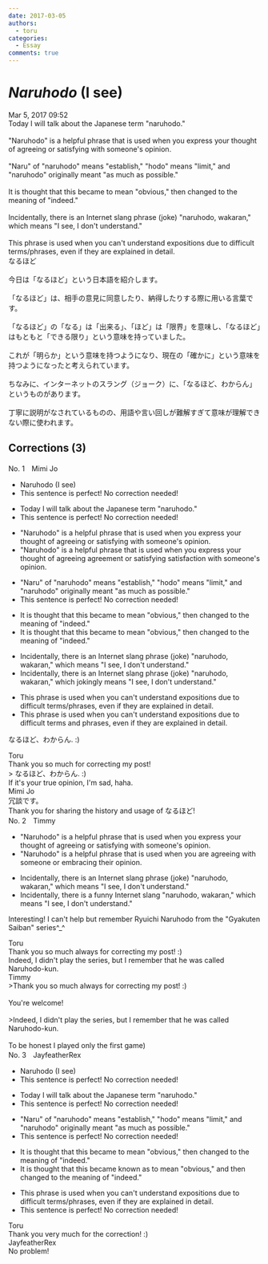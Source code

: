 ```yaml
---
date: 2017-03-05
authors:
  - toru
categories:
  - Essay
comments: true
---
```


# <strong><em>Naruhodo</strong></em> (I see)
<div class="date">Mar 5, 2017 09:52</div>
<div id="post"><div id="body_show_ori">
Today I will talk about the Japanese term "naruhodo."<br/><br/>"Naruhodo" is a helpful phrase that is used when you express your thought of agreeing or satisfying with someone's opinion.<br/><br/>"Naru" of "naruhodo" means "establish," "hodo" means "limit," and "naruhodo" originally meant "as much as possible."<br/><br/>It is thought that this became to mean "obvious," then changed to the meaning of "indeed."<br/><br/>Incidentally, there is an Internet slang phrase (joke) "naruhodo, wakaran," which means "I see, I don't understand."<br/><br/>This phrase is used when you can't understand expositions due to difficult terms/phrases, even if they are explained in detail.
</div></div>

<!-- more -->

<div id="post_ja"><div id="body_show_mo">
なるほど<br/><br/>今日は「なるほど」という日本語を紹介します。<br/><br/>「なるほど」は、相手の意見に同意したり、納得したりする際に用いる言葉です。<br/><br/>「なるほど」の「なる」は「出来る」、「ほど」は「限界」を意味し、「なるほど」はもともと「できる限り」という意味を持っていました。<br/><br/>これが「明らか」という意味を持つようになり、現在の「確かに」という意味を持つようになったと考えられています。<br/><br/>ちなみに、インターネットのスラング（ジョーク）に、「なるほど、わからん」というものがあります。<br/><br/>丁寧に説明がなされているものの、用語や言い回しが難解すぎて意味が理解できない際に使われます。
</div></div>

## Corrections (3)
<div id="block"><div class="first_name"> No. 1　<span class="just_name">Mimi Jo</span></div><div id="block2">
<ul class="correction_field">
<li class="incorrect">Naruhodo (I see)</li>
<li class="corrected perfect">This sentence is perfect! No correction needed!</li>
</ul>
<ul class="correction_field">
<li class="incorrect">Today I will talk about the Japanese term "naruhodo."</li>
<li class="corrected perfect">This sentence is perfect! No correction needed!</li>
</ul>
<ul class="correction_field">
<li class="incorrect">"Naruhodo" is a helpful phrase that is used when you express your thought of agreeing or satisfying with someone's opinion.</li>
<li class="corrected correct">
"Naruhodo" is a helpful phrase that is used when you express your <span class="f_gray"><span class="sline">thought of agreeing</span></span> <span class="f_red">agreement</span> or <span class="f_gray"><span class="sline">satisfying</span></span> <span class="f_red">satisfaction</span> with someone's opinion.
</li>
</ul>
<ul class="correction_field">
<li class="incorrect">"Naru" of "naruhodo" means "establish," "hodo" means "limit," and "naruhodo" originally meant "as much as possible."</li>
<li class="corrected perfect">This sentence is perfect! No correction needed!</li>
</ul>
<ul class="correction_field">
<li class="incorrect">It is thought that this became to mean "obvious," then changed to the meaning of "indeed."</li>
<li class="corrected correct">
It is thought that this <span class="f_gray"><span class="sline">be</span></span><span class="f_red">came</span> to mean "obvious<span class="f_gray"><span class="sline">,</span></span>" then changed to the meaning of "indeed."
</li>
</ul>
<ul class="correction_field">
<li class="incorrect">Incidentally, there is an Internet slang phrase (joke) "naruhodo, wakaran," which means "I see, I don't understand."</li>
<li class="corrected correct">
Incidentally, there is an Internet slang phrase<span class="f_gray"><span class="sline"> (joke)</span></span> "naruhodo, wakaran," which <span class="f_red">jokingly </span>means "I see, I don't understand."
</li>
</ul>
<ul class="correction_field">
<li class="incorrect">This phrase is used when you can't understand expositions due to difficult terms/phrases, even if they are explained in detail.</li>
<li class="corrected correct">
This phrase is used when you can't understand expositions due to difficult terms<span class="f_red"> and </span>phrases, even if they are explained in detail.
</li>
</ul>
<p class="comment_small">
 なるほど、わからん. :)
</p>

</div><div class="name"><span class="just_name">Toru</span><br>
Thank you so much for correcting my post!<br/>&gt; なるほど、わからん. :)<br/>If it's your true opinion, I'm sad, haha.
</div>
<div class="name"><span class="just_name">Mimi Jo</span><br>
冗談です。<br/>Thank you for sharing the history and usage of なるほど!
</div>
</div>
<div id="block"><div class="first_name"> No. 2　<span class="just_name">Timmy</span></div><div id="block2">
<ul class="correction_field">
<li class="incorrect">"Naruhodo" is a helpful phrase that is used when you express your thought of agreeing or satisfying with someone's opinion.</li>
<li class="corrected correct">
"Naruhodo" is a helpful phrase that is used when you <span class="f_blue">are </span>agreeing with someone or <span class="f_blue">embracing their </span>opinion.
</li>
</ul>
<ul class="correction_field">
<li class="incorrect">Incidentally, there is an Internet slang phrase (joke) "naruhodo, wakaran," which means "I see, I don't understand."</li>
<li class="corrected correct">
Incidentally, there is a <span class="f_blue">funny</span> Internet slang "naruhodo, wakaran," which means "I see, I don't understand."
</li>
</ul>
<p class="comment_small">
 Interesting! I can't help but remember Ryuichi Naruhodo from the "Gyakuten Saiban" series^_^
</p>

</div><div class="name"><span class="just_name">Toru</span><br>
Thank you so much always for correcting my post! :)<br/>Indeed, I didn't play the series, but I remember that he was called Naruhodo-kun.
</div>
<div class="name"><span class="just_name">Timmy</span><br>
&gt;Thank you so much always for correcting my post! :)<br/><br/>You're welcome!<br/><br/>&gt;Indeed, I didn't play the series, but I remember that he was called Naruhodo-kun.<br/><br/>To be honest I played only the first game)
</div>
</div>
<div id="block"><div class="first_name"> No. 3　<span class="just_name">JayfeatherRex</span></div><div id="block2">
<ul class="correction_field">
<li class="incorrect">Naruhodo (I see)</li>
<li class="corrected perfect">This sentence is perfect! No correction needed!</li>
</ul>
<ul class="correction_field">
<li class="incorrect">Today I will talk about the Japanese term "naruhodo."</li>
<li class="corrected perfect">This sentence is perfect! No correction needed!</li>
</ul>
<ul class="correction_field">
<li class="incorrect">"Naru" of "naruhodo" means "establish," "hodo" means "limit," and "naruhodo" originally meant "as much as possible."</li>
<li class="corrected perfect">This sentence is perfect! No correction needed!</li>
</ul>
<ul class="correction_field">
<li class="incorrect">It is thought that this became to mean "obvious," then changed to the meaning of "indeed."</li>
<li class="corrected correct">
It is thought that this became <span class="f_red">known as </span><span class="sline">to mean</span> "obvious," <span class="f_red">and </span>then changed to the meaning of "indeed."
</li>
</ul>
<ul class="correction_field">
<li class="incorrect">This phrase is used when you can't understand expositions due to difficult terms/phrases, even if they are explained in detail.</li>
<li class="corrected perfect">This sentence is perfect! No correction needed!</li>
</ul>
</div><div class="name"><span class="just_name">Toru</span><br>
Thank you very much for the correction! :)
</div>
<div class="name"><span class="just_name">JayfeatherRex</span><br>
No problem!
</div>
</div>

